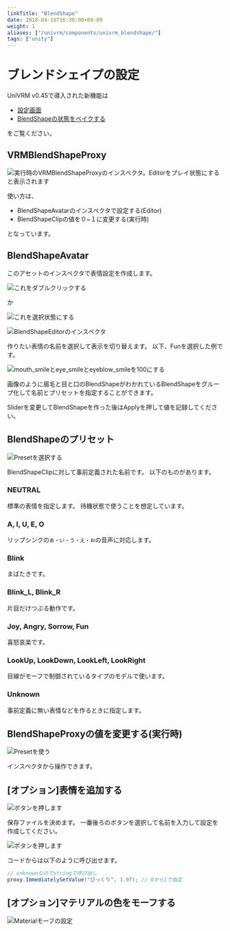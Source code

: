 ```yaml
---
linkTitle: "BlendShape"
date: 2018-04-16T16:30:00+09:00
weight: 1
aliases: ["/univrm/components/univrm_blendshape/"]
tags: ["unity"]
---
```


# ブレンドシェイプの設定

UniVRM v0.45で導入された新機能は

* [設定画面](/univrm/blendshape/blendshape_setup)
* [BlendShapeの状態をベイクする](/univrm/blendshape/univrm_bake_blendshape)

をご覧ください。

## VRMBlendShapeProxy

![実行時のVRMBlendShapeProxyのインスペクタ。Editorをプレイ状態にすると表示されます](/images/vrm/VRMBlendShapeProxy.png)

使い方は、

* BlendShapeAvatarのインスペクタで設定する(Editor)
* BlendShapeClipの値を０~１に変更する(実行時)

となっています。

## BlendShapeAvatar

このアセットのインスペクタで表情設定を作成します。

![これをダブルクリックする](/images/vrm/VRMBlendShapeProxyEditor.png)

か

![これを選択状態にする](/images/vrm/BlendShapeAvatarAsset.png)

![BlendShapeEditorのインスペクタ](/images/vrm/BlendShapeAvatarEditor.png)

作りたい表情の名前を選択して表示を切り替えます。
以下、Funを選択した例です。

![mouth_smileとeye_smileとeyeblow_smileを100にする](/images/vrm/BlendShapeClip.png)

画像のように眉毛と目と口のBlendShapeがわかれているBlendShapeをグループ化して名前とプリセットを指定することができます。

Sliderを変更してBlendShapeを作った後はApplyを押して値を記録してください。

## BlendShapeのプリセット

![Presetを選択する](/images/vrm/BlendShape_Preset.png)

BlendShapeClipに対して事前定義された名前です。
以下のものがあります。

### NEUTRAL
標準の表情を指定します。
待機状態で使うことを想定しています。

### A, I, U, E, O
リップシンクの``あ・い・う・え・お``の音声に対応します。

### Blink
まばたきです。

### Blink_L, Blink_R
片目だけつぶる動作です。

### Joy, Angry, Sorrow, Fun
喜怒哀楽です。

### LookUp, LookDown, LookLeft, LookRight
目線がモーフで制御されているタイプのモデルで使います。

### Unknown
事前定義に無い表情などを作るときに指定します。

## BlendShapeProxyの値を変更する(実行時)

![Presetを使う](/images/vrm/VRMBlendShapeProxyRuntime.png)

インスペクタから操作できます。

## [オプション]表情を追加する

![ボタンを押します](/images/vrm/VRMBlendShapeProxyRuntime.png)

保存ファイルを決めます。
一番後ろのボタンを選択して名前を入力して設定を作成してください。

![ボタンを押します](/images/vrm/BlendShapeClipOption.png)

コードからは以下のように呼び出せます。

```csharp
// unknownなのでstringで呼び出し
proxy.ImmediatelySetValue("びっくり", 1.0f); // 0から1で指定
```

## [オプション]マテリアルの色をモーフする

![Materialモーフの設定](/images/vrm/BlendShapeClipMaterial.png)


